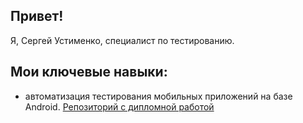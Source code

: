 ## Привет!

Я, Сергей Устименко, специалист по тестированию.

## Мои ключевые навыки:
- автоматизация тестирования мобильных приложений на базе Android. <a href="https://github.com/QA-USV/My_Final_Project" target="_blank">Репозиторий с дипломной работой</a>
